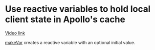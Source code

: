 # Use reactive variables to hold local client state in Apollo's cache

[Video link](https://www.egghead.io/lessons/egghead-use-reactive-variables-to-hold-local-client-state-in-apollo-s-cache?pl=synchronize-client-and-server-state-in-react-using-apollo-client-a45b3b89)

<TimeStamp start="01:20" end="01:30">

[makeVar](https://www.apollographql.com/docs/react/api/cache/InMemoryCache/#makevar) creates a reactive variable with an optional initial value.

</TimeStamp>